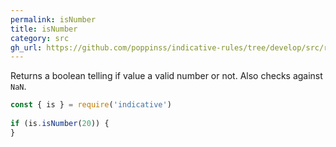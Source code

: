 ```yaml
---
permalink: isNumber
title: isNumber
category: src
gh_url: https://github.com/poppinss/indicative-rules/tree/develop/src/raw/isNumber.ts
---
```


Returns a boolean telling if value a valid number or not.
Also checks against `NaN`.
 
```js
const { is } = require('indicative')
 
if (is.isNumber(20)) {
}
```